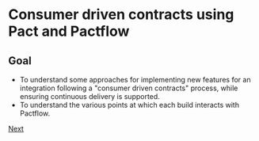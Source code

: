 # Consumer driven contracts using Pact and Pactflow

## Goal

* To understand some approaches for implementing new features for an integration following a "consumer driven contracts" process, while ensuring continuous delivery is supported.
* To understand the various points at which each build interacts with Pactflow.

[Next](./00_prerequisites.md)
